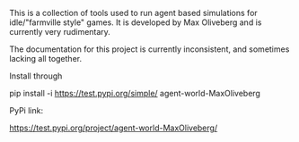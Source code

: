 This is a collection of tools used to run agent based simulations for idle/"farmville style" games. It is 
developed by Max Oliveberg and is currently very rudimentary.

The documentation for this project is currently inconsistent, and sometimes lacking all together.

Install through

pip install -i https://test.pypi.org/simple/ agent-world-MaxOliveberg

PyPi link:

https://test.pypi.org/project/agent-world-MaxOliveberg/